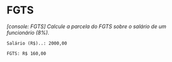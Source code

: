 # FGTS
*[console: FGTS] Calcule a parcela do FGTS sobre o salário de um funcionário (8%).*

```
Salário (R$)..: 2000,00

FGTS: R$ 160,00
```
